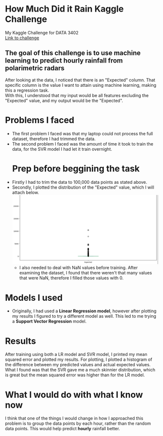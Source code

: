 # How Much Did it Rain Kaggle Challenge  
My Kaggle Challenge for DATA 3402  
[Link to challenge](https://www.kaggle.com/competitions/how-much-did-it-rain-ii/overview/evaluation)
## The goal of this challenge is to use machine learning to predict hourly rainfall from polarimetric radars ##   
After looking at the data, I noticed that there is an "Expected" column. That specific column is the value I want to attain using machine learning, making this a regression task.   
With this, I understood that my input would be all features excluding the "Expected" value, and my output would be the "Expected".  
# Problems I faced  
- The first problem I faced was that my laptop could not process the full dataset, therefore I had trimmed the data.  
- The second problem I faced was the amount of time it took to train the data, for the SVR model I had let it train overnight.
  # Prep before beggining the task
- Firstly I had to trim the data to 100,000 data points as stated above.
- Secondly, I plotted the distribution of the "Expected" value, which I will attach below.
  ![](expected.png)
  - I also needed to deal with NaN values before training. After examining the dataset, I found that there weren't that many values that were NaN, therefore I filled those values with 0.
# Models I used  
 - Originally, I had used a **Linear Regression model**, however after plotting my results I figured to try a different model as well. This led to me trying a **Support Vector Regression** model.
# Results  
After training using both a LR model and SVR model, I printed my mean squared error and plotted my results. For plotting, I plotted a histogram of the difference between my predicted values and actual expected values.  
What I found was that the SVR gave me a much skinnier distribution, which is great but the mean squared error was higher than for the LR model. 
# What I would do with what I know now
I think that one of the things I would change in how I approached this problem is to group the data points by each hour, rather than the random data points. This would help predict **hourly** rainfall better. 
